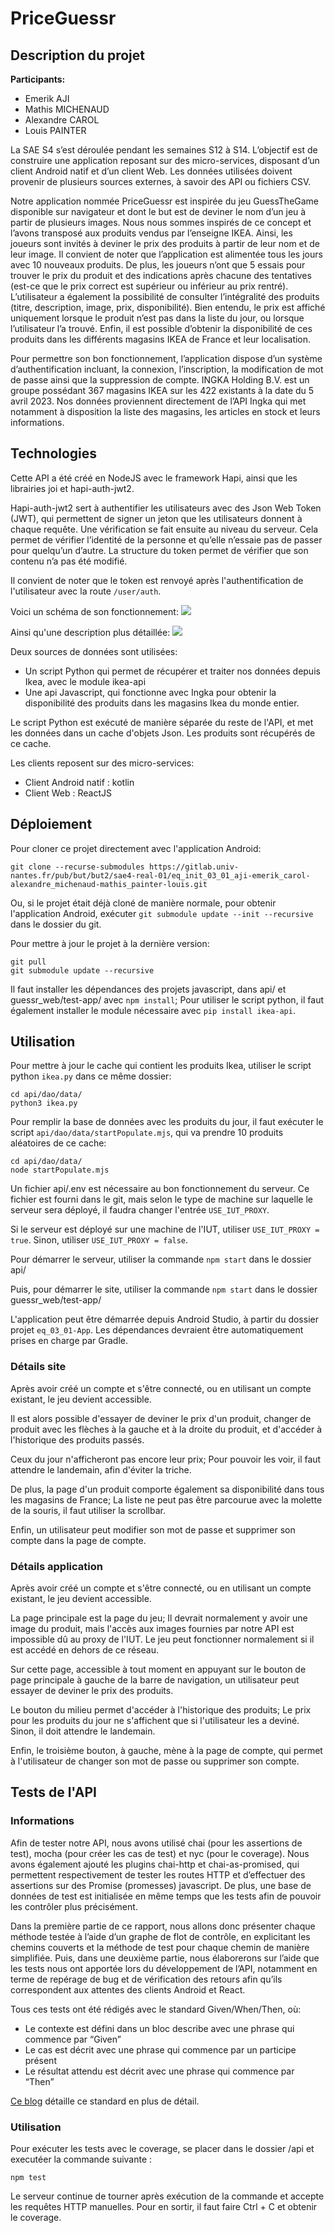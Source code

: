 # PriceGuessr

## Description du projet

**Participants:**
- Emerik AJI
- Mathis MICHENAUD
- Alexandre CAROL
- Louis PAINTER

La SAE S4 s’est déroulée pendant les semaines S12 à S14. L’objectif est de construire une application reposant sur des micro-services, disposant d’un client 
Android natif et d’un client Web. Les données utilisées doivent provenir de plusieurs sources externes, à savoir des API ou fichiers CSV.

Notre application nommée PriceGuessr est inspirée du jeu GuessTheGame disponible sur navigateur et dont le but est de deviner le nom d’un jeu à partir de 
plusieurs images. Nous nous sommes inspirés de ce concept et l’avons transposé aux produits vendus par l’enseigne IKEA. Ainsi, les joueurs sont invités à 
deviner le prix des produits à partir de leur nom et de leur image. Il convient de noter que l’application est alimentée tous les jours avec 10 nouveaux 
produits. De plus, les joueurs n’ont que 5 essais pour trouver le prix du produit et des indications après chacune des tentatives (est-ce que le prix correct 
est supérieur ou inférieur au prix rentré). L’utilisateur a également la possibilité de consulter l’intégralité des produits (titre, description, image, prix, 
disponibilité). Bien entendu, le prix est affiché uniquement lorsque le produit n’est pas dans la liste du jour, ou lorsque l’utilisateur l’a trouvé. Enfin, il 
est possible d’obtenir la disponibilité de ces produits dans les différents magasins IKEA de France et leur localisation.

Pour permettre son bon fonctionnement, l’application dispose d’un système d’authentification incluant, la connexion, l’inscription, la modification de mot de 
passe ainsi que la suppression de compte. INGKA Holding B.V. est un groupe possédant 367 magasins IKEA sur les 422 existants à la date du 5 avril 2023. Nos 
données proviennent directement de l’API Ingka qui met notamment à disposition la liste des magasins, les articles en stock et leurs informations.

## Technologies

Cette API a été créé en NodeJS avec le framework Hapi, ainsi que les librairies joi et hapi-auth-jwt2.

Hapi-auth-jwt2 sert à authentifier les utilisateurs avec des Json Web Token (JWT), qui permettent de signer un jeton que les utilisateurs donnent à chaque 
requête. Une vérification se fait ensuite au niveau du serveur. Cela permet de vérifier l’identité de la personne et qu’elle n’essaie pas de passer pour 
quelqu’un d’autre. La structure du token permet de vérifier que son contenu n’a pas été modifié.

Il convient de noter que le token est renvoyé après l'authentification de l'utilisateur avec la route `/user/auth`. 

Voici un schéma de son fonctionnement:
![](./img/jwt.png)

Ainsi qu'une description plus détaillée:
![](./img/Diagramme_jwt.jpg)

Deux sources de données sont utilisées:
- Un script Python qui permet de récupérer et traiter nos données depuis Ikea, avec le module ikea-api
- Une api Javascript, qui fonctionne avec Ingka pour obtenir la disponibilité des produits dans les magasins Ikea du monde entier.

Le script Python est exécuté de manière séparée du reste de l'API, et met les données dans un cache d'objets Json. Les produits sont récupérés de ce cache.

Les clients reposent sur des micro-services:
- Client Android natif : kotlin
- Client Web : ReactJS

## Déploiement

Pour cloner ce projet directement avec l'application Android:
```
git clone --recurse-submodules https://gitlab.univ-nantes.fr/pub/but/but2/sae4-real-01/eq_init_03_01_aji-emerik_carol-alexandre_michenaud-mathis_painter-louis.git
```
Ou, si le projet était déjà cloné de manière normale, pour obtenir l'application Android, exécuter `git submodule update --init --recursive` dans le dossier du git.

Pour mettre à jour le projet à la dernière version:
```
git pull
git submodule update --recursive
```
Il faut installer les dépendances des projets javascript, dans api/ et guessr_web/test-app/ avec `npm install`; Pour utiliser le script python, il faut également installer le module nécessaire avec `pip install ikea-api`.

## Utilisation

Pour mettre à jour le cache qui contient les produits Ikea, utiliser le script python `ikea.py` dans ce même dossier:
```
cd api/dao/data/
python3 ikea.py
```

Pour remplir la base de données avec les produits du jour, il faut exécuter le script `api/dao/data/startPopulate.mjs`, qui va prendre 10 produits aléatoires de ce cache:
```
cd api/dao/data/
node startPopulate.mjs
```

Un fichier api/.env est nécessaire au bon fonctionnement du serveur. Ce fichier est fourni dans le git, mais selon le type de machine sur laquelle le serveur sera déployé, il faudra changer l'entrée `USE_IUT_PROXY`.

Si le serveur est déployé sur une machine de l'IUT, utiliser `USE_IUT_PROXY = true`.
Sinon, utiliser `USE_IUT_PROXY = false`.

Pour démarrer le serveur, utiliser la commande `npm start` dans le dossier api/

Puis, pour démarrer le site, utiliser la commande `npm start` dans le dossier guessr_web/test-app/

L'application peut être démarrée depuis Android Studio, à partir du dossier projet `eq_03_01-App`. Les dépendances devraient être automatiquement prises en charge par Gradle.

### Détails site

Après avoir créé un compte et s'être connecté, ou en utilisant un compte existant, le jeu devient accessible.

Il est alors possible d'essayer de deviner le prix d'un produit, changer de produit avec les flèches à la gauche et à la droite du produit, et d'accéder à l'historique des produits passés.

Ceux du jour n'afficheront pas encore leur prix; Pour pouvoir les voir, il faut attendre le landemain, afin d'éviter la triche.

De plus, la page d'un produit comporte également sa disponibilité dans tous les magasins de France; La liste ne peut pas être parcourue avec la molette de la souris, il faut utiliser la scrollbar.

Enfin, un utilisateur peut modifier son mot de passe et supprimer son compte dans la page de compte.

### Détails application

Après avoir créé un compte et s'être connecté, ou en utilisant un compte existant, le jeu devient accessible.

La page principale est la page du jeu; Il devrait normalement y avoir une image du produit, mais l'accès aux images fournies par notre API est impossible dû au proxy de l'IUT. Le jeu peut fonctionner normalement si il est accédé en dehors de ce réseau.

Sur cette page, accessible à tout moment en appuyant sur le bouton de page principale à gauche de la barre de navigation, un utilisateur peut essayer de deviner le prix des produits.

Le bouton du milieu permet d'accéder à l'historique des produits; Le prix pour les produits du jour ne s'affichent que si l'utilisateur les a deviné. Sinon, il doit attendre le landemain.

Enfin, le troisième bouton, à gauche, mène à la page de compte, qui permet à l'utilisateur de changer son mot de passe ou supprimer son compte.

## Tests de l'API

### Informations

Afin de tester notre API, nous avons utilisé chai (pour les assertions de test), mocha (pour créer les cas de test) et nyc (pour le coverage). Nous avons également ajouté les plugins chai-http et chai-as-promised, qui permettent respectivement de tester les routes HTTP et d’effectuer des assertions sur des Promise (promesses) javascript.
De plus, une base de données de test est initialisée en même temps que les tests afin de pouvoir les contrôler plus précisément.

Dans la première partie de ce rapport, nous allons donc présenter chaque méthode testée à l’aide d’un graphe de flot de contrôle, en explicitant les chemins couverts et la méthode de test pour chaque chemin de manière simplifiée.
Puis, dans une deuxième partie, nous élaborerons sur l’aide que les tests nous ont apportée lors du développement de l’API, notamment en terme de repérage de bug et de vérification des retours afin qu’ils correspondent aux attentes des clients Android et React.

Tous ces tests ont été rédigés avec le standard Given/When/Then, où:
- Le contexte est défini dans un bloc describe avec une phrase qui commence par “Given”
- Le cas est décrit avec une phrase qui commence par un participe présent
- Le résultat attendu est décrit avec une phrase qui commence par “Then”

[Ce blog](https://markus.oberlehner.net/blog/naming-your-unit-tests-it-should-vs-given-when-then/) détaille ce standard en plus de détail.

### Utilisation

Pour exécuter les tests avec le coverage, se placer dans le dossier /api et executéer la commande suivante :

`npm test`

Le serveur continue de tourner après exécution de la commande et accepte les requêtes HTTP manuelles. Pour en sortir, il faut faire Ctrl + C et obtenir le coverage. 
